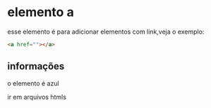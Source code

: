 # elemento a
esse elemento é para adicionar elementos com link,veja o exemplo:
```html
<a href=""></a>
```
## informações
o elemento é azul

ir em arquivos htmls
